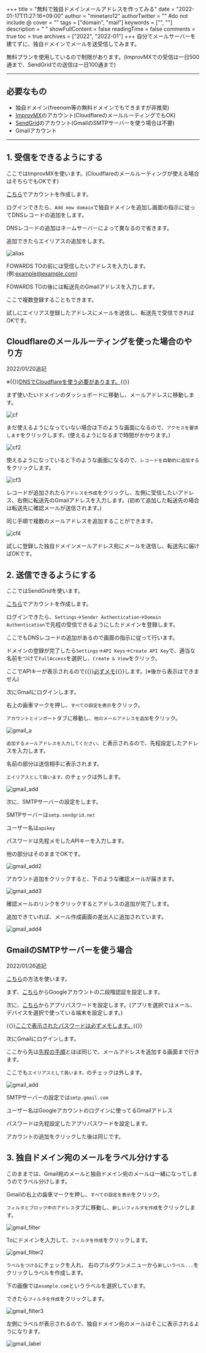 +++
title = "無料で独自ドメインメールアドレスを作ってみる"
date = "2022-01-17T11:27:16+09:00"
author = "minetaro12"
authorTwitter = "" #do not include @
cover = ""
tags = ["domain", "mail"]
keywords = ["", ""]
description = " "
showFullContent = false
readingTime = false
comments = true
toc = true
archives = ["2022", "2022-01"]
+++
自分でメールサーバーを建てずに、独自ドメインでメールを送受信してみます。

無料プランを使用しているので制限があります。(ImprovMXでの受信は一日500通まで、SendGridでの送信は一日100通まで)

---

## 必要なもの
* 独自ドメイン(freenom等の無料ドメインでもできますが非推奨)
* [ImprovMX](https://improvmx.com/)のアカウント(CloudflareのメールルーティングでもOK)
* [SendGrid](https://sendgrid.com/)のアカウント(GmailのSMTPサーバーを使う場合は不要)
* Gmailアカウント

---

## 1. 受信をできるようにする

ここではImprovMXを使います。(Cloudflareのメールルーティングが使える場合はそちらでもOKです)

[こちら](https://improvmx.com/)でアカウントを作成します。

ログインできたら、`Add new domain`で独自ドメインを追加し画面の指示に従ってDNSレコードの追加をします。


DNSレコードの追加はネームサーバーによって異なるので省きます。

追加できたらエイリアスの追加をします。

![alias](improvmx_alias.jpg)

FOWARDS TOの前には受信したいアドレスを入力します。(例:example@example.com)

FOWARDS TOの後には転送先のGmailアドレスを入力します。

ここで複数登録することもできます。

試しにエイリアス登録したアドレスにメールを送信し、転送先で受信できればOKです。

## Cloudflareのメールルーティングを使った場合のやり方

2022/01/20追記

※{{<rawhtml>}}<u>DNSでCloudflareを使う必要があります。</u>{{</rawhtml>}}

まず使いたいドメインのダッシュボードに移動し、メールアドレスに移動します。

![cf](cf.jpg)

まだ使えるようになっていない場合は下のような画面になるので、`アクセスを要求します`をクリックします。(使えるようになるまで時間がかかります。)

![cf2](cf2.jpg)

使えるようになっていると下のような画面になるので、`レコードを自動的に追加する`をクリックします。

![cf3](cf3.jpg)

レコードが追加されたら`アドレスを作成`をクリックし、左側に受信したいアドレス、右側に転送先のGmailアドレスを入力します。(初めて追加した転送先の場合は転送先に確認メールが送信されます。)

同じ手順で複数のメールアドレスを追加することができます。

![cf4](cf4.jpg)

試しに登録した独自ドメインメールアドレス宛にメールを送信し、転送先に届けばOKです。

## 2. 送信できるようにする

ここではSendGridを使います。

[こちら](https://signup.sendgrid.com/)でアカウントを作成します。

ログインできたら、`Settings`→`Sender Authentication`→`Domain Authentication`で先程の受信できるようにしたドメインを登録します。

ここでもDNSレコードの追加があるので画面の指示に従って行います。

ドメインの登録が完了したら`Settings`→`API Keys`→`Create API Key`で、適当な名前をつけて`FullAccess`を選択し、`Create & View`をクリック。

ここでAPIキーが表示されるので{{<rawhtml>}}<u>必ずメモ</u>{{</rawhtml>}}します。(※後から表示はできません)

次にGmailにログインします。

右上の歯車マークを押し、`すべての設定を表示`をクリック。

`アカウントとインポート`タブに移動し、`他のメールアドレスを追加`をクリック。

![gmail_a](gmail_account.jpg)

`追加するメールアドレスを入力してください。`と表示されるので、先程設定したアドレスを入力します。

名前の部分は送信相手に表示されます。

`エイリアスとして扱います。`のチェックは外します。

![gmail_add](gmail_add.jpg)

次に、SMTPサーバーの設定をします。

SMTPサーバーは`smtp.sendgrid.net`

ユーザー名は`apikey`

パスワードは先程メモしたAPIキーを入力します。

他の部分はそのままでOKです。

![gmail_add2](gmail_add2.jpg)

アカウント追加をクリックすると、下のような確認メールが届きます。

![gmail_add3](gmail_add3.jpg)

確認メールのリンクをクリックするとアドレスの追加が完了します。

追加できていれば、メール作成画面の差出人に追加されています。

![gmail_add4](gmail_add4.jpg)

## GmailのSMTPサーバーを使う場合

2022/01/26追記

[こちら](https://improvmx.com/guides/send-emails-using-gmail/)の方法を使います。

まず、[こちら](https://www.google.com/landing/2step/)からGoogleアカウントの二段階認証を設定します。

次に、[こちら](https://security.google.com/settings/security/apppasswords)からアプリパスワードを設定します。(アプリを選択ではメール、デバイスを選択で使っている端末を設定します。)

{{<rawhtml>}}<u>ここで表示されたパスワードは必ずメモします。</u>{{</rawhtml>}}

次にGmailにログインします。

ここから先は[先程の手順](#2-%E9%80%81%E4%BF%A1%E3%81%A7%E3%81%8D%E3%82%8B%E3%82%88%E3%81%86%E3%81%AB%E3%81%99%E3%82%8B)とほぼ同じで、メールアドレスを追加する画面まで行きます。

ここでも`エイリアスとして扱います。`のチェックは外します。

![gmail_add](gmail_add.jpg)

SMTPサーバーの設定では`smtp.gmail.com`

ユーザー名はGoogleアカウントのログインに使ってるGmailアドレス

パスワードは先程設定したアプリパスワードを設定します。

アカウントの追加をクリックした後は同じです。

## 3. 独自ドメイン宛のメールをラベル分けする

このままでは、Gmail宛のメールと独自ドメイン宛のメールは一緒になってしまうのでラベル分けします。

Gmailの右上の歯車マークを押し、`すべての設定を表示`をクリック。

`フィルタとブロック中のアドレス`タブに移動し、`新しいフィルタを作成`をクリックします。

![gmail_filter](gmail_filter.jpg)

Toにドメインを入力して、`フィルタを作成`をクリックします。

![gmail_filter2](gmail_filter2.jpg)

`ラベルをつける`にチェックを入れ、 右のプルダウンメニューから`新しいラベル...`をクリックしラベルを作成します。

下の画像では`example.com`というラベルを選択しています。

できたら`フィルタを作成`をクリックします。

![gmail_filter3](gmail_filter3.jpg)

左側にラベルが表示されるので、独自ドメイン宛のメールはそこに表示されるようになります。

![gmail_label](gmail_label.jpg)